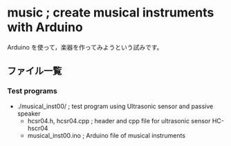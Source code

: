 # music ; create musical instruments with Arduino
Arduino を使って，楽器を作ってみようという試みです。

## ファイル一覧

### Test programs
- ./musical_inst00/ ; test program using Ultrasonic sensor and passive speaker
  - hcsr04.h, hcsr04.cpp ; header and cpp file for ultrasonic sensor HC-hscr04
  - musical_inst00.ino ; Arduino file of musical instruments
  
